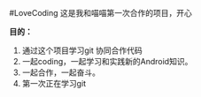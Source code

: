#LoveCoding
这是我和喵喵第一次合作的项目，开心


**目的：**

1. 通过这个项目学习git 协同合作代码
2. 一起coding，一起学习和实践新的Android知识。
3. 一起合作，一起奋斗。
4. 第一次正在学习git